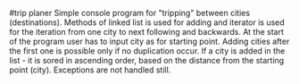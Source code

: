 #trip planer
Simple console program for "tripping" between cities (destinations).
Methods of linked list is used for adding and iterator is used for the iteration from one
city to next following and backwards.
At the start of the program user has to input city as for starting point.
Adding cities after the first one is possible only if no duplication occur. If a city is added
in the list - it is sored in ascending order, based on the distance from the 
starting point (city). Exceptions are not handled still.